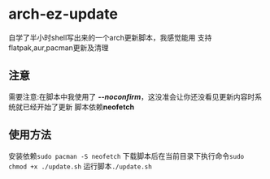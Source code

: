 # arch-ez-update
自学了半小时shell写出来的一个arch更新脚本，我感觉能用
支持flatpak,aur,pacman更新及清理
## 注意
需要注意:在脚本中我使用了 ***--noconfirm***，这没准会让你还没看见更新内容时系统就已经开始了更新
脚本依赖**neofetch**
## 使用方法
安装依赖``` sudo pacman -S neofetch ```
下载脚本后在当前目录下执行命令``` sudo chmod +x ./update.sh ```
运行脚本```./update.sh ```
